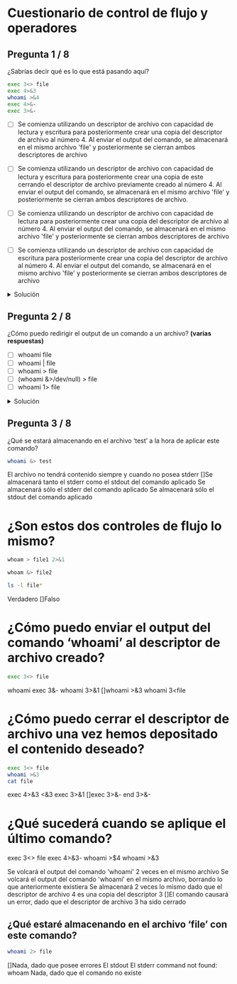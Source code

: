 # Cuestionario de control de flujo y operadores

## Pregunta 1 / 8

¿Sabrías decir qué es lo que está pasando aquí?

```bash
exec 3<> file
exec 4>&3
whoami >&4
exec 4>&-
exec 3>&-
```

- [ ] Se comienza utilizando un descriptor de archivo con capacidad de lectura y escritura para posteriormente crear una copia del descriptor de archivo al número 4. Al enviar el output del comando, se almacenará en el mismo archivo 'file' y posteriormente se cierran ambos descriptores de archivo

- [ ] Se comienza utilizando un descriptor de archivo con capacidad de lectura y escritura para posteriormente crear una copia de este cerrando el descriptor de archivo previamente creado al número 4. Al enviar el output del comando, se almacenará en el mismo archivo 'file' y posteriormente se cierran ambos descriptores de archivo.

- [ ] Se comienza utilizando un descriptor de archivo con capacidad de lectura para posteriormente crear una copia del descriptor de archivo al número 4. Al enviar el output del comando, se almacenará en el mismo archivo 'file' y posteriormente se cierran ambos descriptores de archivo

- [ ] Se comienza utilizando un descriptor de archivo con capacidad de escritura para posteriormente crear una copia del descriptor de archivo al número 4. Al enviar el output del comando, se almacenará en el mismo archivo 'file' y posteriormente se cierran ambos descriptores de archivo

<details>
<summary>Solución</summary>
  
- [x] Se comienza utilizando un descriptor de archivo con capacidad de lectura y escritura para posteriormente crear una copia del descriptor de archivo al número 4. Al enviar el output del comando, se almacenará en el mismo archivo 'file' y posteriormente se cierran ambos descriptores de archivo

   >La operación `exec 4>&3` crea un descriptor de archivo `4` el cual actúa como copia del descriptor de archivo `3`. En caso de haber querido cerrar el primer descriptor tras establecer la copia, podríamos haber hecho `exec 4>&3-`.
   
</details>

## Pregunta 2 / 8

¿Cómo puedo redirigir el output de un comando a un archivo? **(varias respuestas)**

- [ ] whoami file
- [ ] whoami | file
- [ ] whoami > file
- [ ] (whoami &>/dev/null) > file
- [ ] whoami 1> file

<details>
<summary>Solución</summary>
  
- [x] whoami > file

   >Este comando redirige el standard output (`stdout`) a un archivo.

- [ ] (whoami &>/dev/null) > file

   >Si no hubieran habido unos paréntesis, pese a no ver el output por consola, este habría sido almacenado en el archivo, pero al llevar el paréntesis lo que rediriges al archivo file es el output de ese comando ejecutado a nivel de sistema, que es un vacío, no teniendo por tanto ningún contenido el archivo `file`. Esta respuesta es incorrecta.

- [x] whoami 1> file

   > El valor 1 corresponde al descriptor de archivo por defecto para stdout, por lo tanto estaremos redirigiendo mismamente el output del comando.

</details>

## Pregunta 3 / 8

¿Qué se estará almacenando en el archivo ‘test’ a la hora de aplicar este comando?

```bash
whoami &> test
```

El archivo no tendrá contenido siempre y cuando no posea stderr
[]Se almacenará tanto el stderr como el stdout del comando aplicado
Se almacenará sólo el stderr del comando aplicado
Se almacenará sólo el stdout del comando aplicado

# ¿Son estos dos controles de flujo lo mismo?

```bash
whoam > file1 2>&1

whoam &> file2

ls -l file*


```

Verdadero
[]Falso


# ¿Cómo puedo enviar el output del comando ‘whoami’ al descriptor de archivo creado?

```bash
exec 3<> file
```


whoami exec 3&-
whoami 3>&1
[]whoami >&3
whoami 3<file

# ¿Cómo puedo cerrar el descriptor de archivo una vez hemos depositado el contenido deseado?


```bash
exec 3<> file
whoami >&3
cat file
```

exec 4>&3
<&3
exec 3>&1
[]exec 3>&-
end 3>&-

# ¿Qué sucederá cuando se aplique el último comando?

exec 3<> file
exec 4>&3-
whoami >$4
whoami >&3


Se volcará el output del comando 'whoami' 2 veces en el mismo archivo
Se volcará el output del comando 'whoami' en el mismo archivo, borrando lo que anteriormente existiera
Se almacenará 2 veces lo mismo dado que el descriptor de archivo 4 es una copia del descriptor 3
[]El comando causará un error, dado que el descriptor de archivo 3 ha sido cerrado

## ¿Qué estaré almacenando en el archivo ‘file’ con este comando?

```bash
whoami 2> file
```

[]Nada, dado que posee errores
El stdout
El stderr
command not found: whoam
Nada, dado que el comando no existe